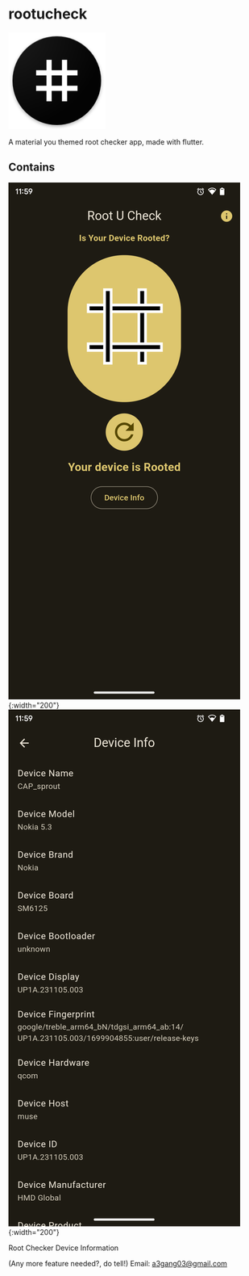 # rootucheck

![alt text](/android/app/src/main/res/mipmap-xxxhdpi/ic_launcher.png)

A material you themed root checker app, made with flutter.

## Contains

![alt text](/screenshots/1.png){:width="200"} ![alt text](/screenshots/2.png){:width="200"}

Root Checker
Device Information

(Any more feature needed?, do tell!)
Email: a3gang03@gmail.com
